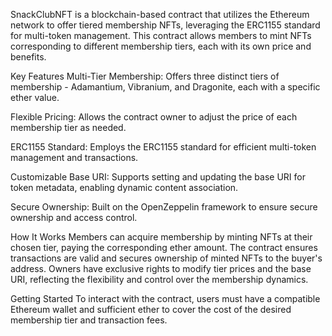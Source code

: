 SnackClubNFT is a blockchain-based contract that utilizes the Ethereum network to offer tiered membership NFTs, leveraging the ERC1155 standard for multi-token management. This contract allows members to mint NFTs corresponding to different membership tiers, each with its own price and benefits.

Key Features Multi-Tier Membership: Offers three distinct tiers of membership - Adamantium, Vibranium, and Dragonite, each with a specific ether value.

Flexible Pricing: Allows the contract owner to adjust the price of each membership tier as needed.

ERC1155 Standard: Employs the ERC1155 standard for efficient multi-token management and transactions.

Customizable Base URI: Supports setting and updating the base URI for token metadata, enabling dynamic content association.

Secure Ownership: Built on the OpenZeppelin framework to ensure secure ownership and access control.

How It Works Members can acquire membership by minting NFTs at their chosen tier, paying the corresponding ether amount. The contract ensures transactions are valid and secures ownership of minted NFTs to the buyer's address. Owners have exclusive rights to modify tier prices and the base URI, reflecting the flexibility and control over the membership dynamics.

Getting Started To interact with the contract, users must have a compatible Ethereum wallet and sufficient ether to cover the cost of the desired membership tier and transaction fees.
